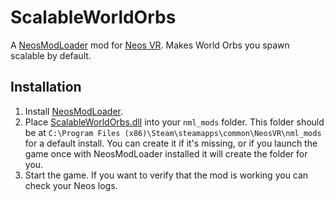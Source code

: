 ﻿# ScalableWorldOrbs

A [NeosModLoader](https://github.com/neos-modding-group/NeosModLoader) mod for [Neos VR](https://neos.com/). Makes World Orbs you spawn scalable by default.

## Installation
1. Install [NeosModLoader](https://github.com/neos-modding-group/NeosModLoader).
1. Place [ScalableWorldOrbs.dll](https://github.com/XDelta/ScalableWorldOrbs/releases/latest/download/ScalableWorldOrbs.dll) into your `nml_mods` folder. This folder should be at `C:\Program Files (x86)\Steam\steamapps\common\NeosVR\nml_mods` for a default install. You can create it if it's missing, or if you launch the game once with NeosModLoader installed it will create the folder for you.
1. Start the game. If you want to verify that the mod is working you can check your Neos logs.